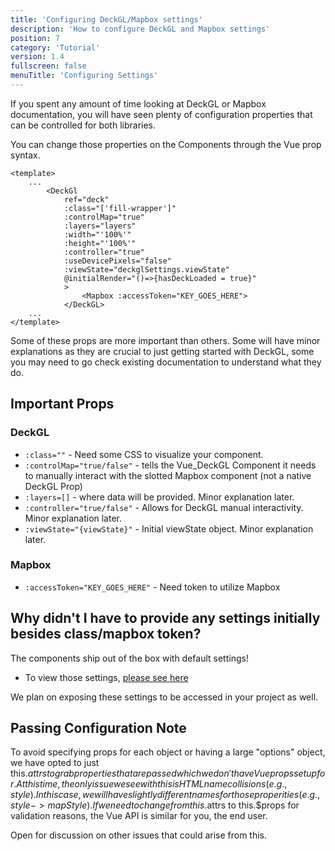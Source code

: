 ```yaml
---
title: 'Configuring DeckGL/Mapbox settings'
description: 'How to configure DeckGL and Mapbox settings'
position: 7
category: 'Tutorial'
version: 1.4
fullscreen: false
menuTitle: 'Configuring Settings'
---
```


If you spent any amount of time looking at DeckGL or Mapbox documentation, you will have seen plenty of configuration properties that can be controlled for both libraries. 

You can change those properties on the Components through the Vue prop syntax.

```
<template>
    ...
        <DeckGl 
            ref="deck"
            :class="['fill-wrapper']"
            :controlMap="true"
            :layers="layers"
            :width="'100%'"
            :height="'100%'"
            :controller="true"
            :useDevicePixels="false"
            :viewState="deckglSettings.viewState"
            @initialRender="()=>{hasDeckLoaded = true}"
            >
                <Mapbox :accessToken="KEY_GOES_HERE">
            </DeckGL>
    ...
</template>
```

Some of these props are more important than others. Some will have minor explanations as they are crucial to just getting started with DeckGL, some you may need to go check existing documentation to understand what they do. 

## Important Props
### DeckGL
- `:class=""` - Need some CSS to visualize your component.
- `:controlMap="true/false"` - tells the Vue_DeckGL Component it needs to manually interact with the slotted Mapbox component (not a native DeckGL Prop)
- `:layers=[]` - where data will be provided. Minor explanation later. 
- `:controller="true/false"` - Allows for DeckGL manual interactivity. Minor explanation later. 
- `:viewState="{viewState}"` - Initial viewState object. Minor explanation later. 

### Mapbox 
- `:accessToken="KEY_GOES_HERE"` - Need token to utilize Mapbox

## Why didn't I have to provide any settings initially besides class/mapbox token? 

The components ship out of the box with default settings! 
- To view those settings, [please see here](https://github.com/loftylabs/vue_deckgl/blob/development/src/components/utils/defaultSettings.js)

We plan on exposing these settings to be accessed in your project as well. 



## Passing Configuration Note
To avoid specifying props for each object or having a large "options" object, we have opted to just this.$attrs to grab properties that are passed which we don't have Vue props set up for. At this time, the only issue we see with this is HTML name collisions (e.g., style). In this case, we will have slightly different names for those properities (e.g., style-> mapStyle). If we need to change from this.$attrs to this.$props for validation reasons, the Vue API is similar for you, the end user. 

Open for discussion on other issues that could arise from this.